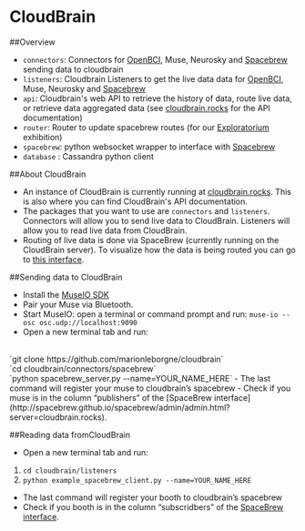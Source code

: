 CloudBrain
==========

##Overview
- `connectors`: Connectors for [OpenBCI](http://openbci.com), Muse, Neurosky and [Spacebrew](https://github.com/Spacebrew/spacebrew) sending data to cloudbrain
- `listeners`: Cloudbrain Listeners to get the live data data for [OpenBCI](http://openbci.com), Muse, Neurosky and [Spacebrew](https://github.com/Spacebrew/spacebrew)
- `api`: Cloudbrain's web API to retrieve the history of data, route live data, or retrieve data aggregated data (see [cloudbrain.rocks](http://cloudbrain.rocks) for the API documentation)
- `router`: Router to update spacebrew routes (for our [Exploratorium](http://www.exploratorium.edu/) exhibition)
- `spacebrew`: python websocket wrapper to interface with [Spacebrew](https://github.com/Spacebrew/spacebrew)
- `database` : Cassandra python client

##About CloudBrain
- An instance of CloudBrain is currently running at [cloudbrain.rocks](http://cloudbrain.rocks). This is also where you can find CloudBrain's API documentation.
- The packages that you want to use are `connectors` and `listeners`. Connectors will allow you to send live data to CloudBrain. Listeners will allow you to read live data from CloudBrain. 
- Routing of live data is done via SpaceBrew (currently running on the CloudBrain server). To visualize how the data is being routed you can go to [this interface](http://spacebrew.github.io/spacebrew/admin/admin.html?server=cloudbrain.rocks).

##Sending data to CloudBrain
- Install the [MuseIO SDK](http://www.choosemuse.com/developer-kit/)
- Pair your Muse via Bluetooth.
- Start MuseIO: open a terminal or command prompt and run: `muse-io --osc osc.udp://localhost:9090`
- Open a new terminal tab and run: 
<br>
`git clone https://github.com/marionleborgne/cloudbrain`
<br>
`cd cloudbrain/connectors/spacebrew`
<br>
`python spacebrew_server.py --name=YOUR_NAME_HERE`
- The last command will register your muse to cloudbrain’s spacebrew
- Check if you muse is in the column “publishers” of the [SpaceBrew interface](http://spacebrew.github.io/spacebrew/admin/admin.html?server=cloudbrain.rocks).


##Reading data fromCloudBrain
- Open a new terminal tab and run:
1. `cd cloudbrain/listeners`
2. `python example_spacebrew_client.py --name=YOUR_NAME_HERE`
- The last command will register your booth to cloudbrain’s spacebrew
- Check if you booth is in the column “subscridbers” of the [SpaceBrew interface](http://spacebrew.github.io/spacebrew/admin/admin.html?server=cloudbrain.rocks).
